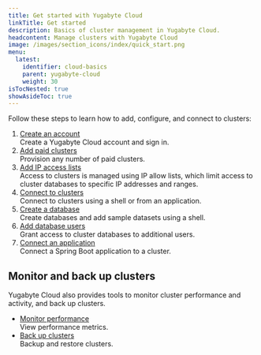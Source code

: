 ```yaml
---
title: Get started with Yugabyte Cloud
linkTitle: Get started
description: Basics of cluster management in Yugabyte Cloud.
headcontent: Manage clusters with Yugabyte Cloud
image: /images/section_icons/index/quick_start.png
menu:
  latest:
    identifier: cloud-basics
    parent: yugabyte-cloud
    weight: 30
isTocNested: true
showAsideToc: true
---
```


Follow these steps to learn how to add, configure, and connect to clusters:

1. [Create an account](add-account/)
    \
    Create a Yugabyte Cloud account and sign in.
1. [Add paid clusters](create-clusters/)
    \
    Provision any number of paid clusters.
1. [Add IP access lists](add-connections/)
    \
    Access to clusters is managed using IP allow lists, which limit access to cluster databases to specific IP addresses and ranges.
1. [Connect to clusters](connect-to-clusters/)
    \
    Connect to clusters using a shell or from an application.
1. [Create a database](create-databases/)
    \
    Create databases and add sample datasets using a shell.
1. [Add database users](add-users/)
    \
    Grant access to cluster databases to additional users.
1. [Connect an application](connect-application/)
    \
    Connect a Spring Boot application to a cluster.

## Monitor and back up clusters

Yugabyte Cloud also provides tools to monitor cluster performance and activity, and back up clusters. 

- [Monitor performance](../cloud-clusters/overview)
    \
    View performance metrics.
- [Back up clusters](../cloud-clusters/backup-clusters/)
    \
    Backup and restore clusters.

<!-- 
- [Monitor activity](../cloud-clusters/monitor-activity)
    \
    Review cluster activity.

[Configure alerts](../cloud-admin/alerts/)
    \
    Set up performance- and resource use-based alerts.
-->
